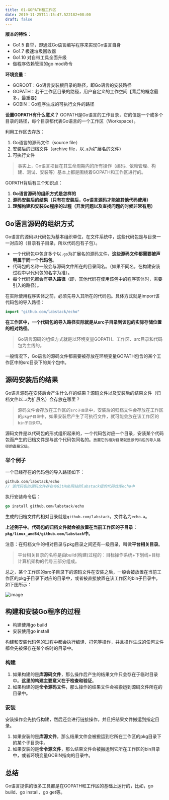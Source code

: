 ```yaml
---
title: 01-GOPATH和工作区
date: 2019-11-25T11:15:47.522182+08:00
draft: false
---
```


**版本的特性**：

- Go1.5 自举，即通过Go语言编写程序来实现Go语言自身
- Go1.7 极速垃圾回收器
- Go1.10 对自带工具全面升级
- 做程序依赖管理的go mod命令

**环境变量**：

- GOROOT：Go语言安装根目录的路径，即Go语言的安装路径
- GOPATH：若干工作区目录的路径，用户自定义的工作空间【背后的概念最多，最重要】
- GOBIN：Go程序生成的可执行文件的路径

**设置GOPATH有什么意义？**
GOPATH是Go语言的工作目录，它的值是一个或多个目录的路径，每个目录都代表Go语言的一个工作区（Workspace）。

利用工作区去存放：

1. Go语言的源码文件（source file）
2. 安装后的归档文件（archive file，以`.a`为扩展名的文件）
3. 可执行文件

> 事实上，Go语言项目在其生命周期内的所有操作（编码、依赖管理、构建、测试、安装等）基本上都是围绕着GOPATH和工作区进行的。

GOPATH背后有三个知识点：

1. **Go语言源码的组织方式是怎样的**
2. **源码安装后的结果（只有在安装后，Go语言源码才能被其他代码使用）**
3. **理解构建和安装Go程序的过程（开发问题以及查找问题的时候非常有用）**

## Go语言源码的组织方式

Go语言的源码以代码包为基本组织单位，在文件系统中，这些代码包是与目录一一对应的（目录有子目录，所以代码包有子包）。

- 一个代码包中包含多个以`.go`为扩展名的源码文件，**这些源码文件都需要被声明属于同一个代码包**。
- 代码包的名称一般会与源码文件所在的目录同名。（如果不同名，在构建安装过程中以代码包的名字为准）。
- 每个代码包都会有**导入路径**（即，其他代码在使用该包中的程序实体时，需要引入的路径）。

在实际使用程序实体之前，必须先导入其所在的代码包。具体方式就是import该代码包的导入路径：

```go
import "github.com/labstack/echo"
```

**在工作区中，一个代码包的导入路径实际就是从src子目录到该包的实际存储位置的相对路径**。

> Go语言源码的组织方式就是以环境变量GOPATH、工作区、src目录和代码包为主线的。

一般情况下，Go语言的源码文件都需要被存放在环境变量GOPATH包含的某个工作区中的src目录下的某个包中。

## 源码安装后的结果

Go语言源码在安装后会产生什么样的结果？源码文件以及安装后的结果文件（归档文件以`.a`为扩展名）会存放在哪里？

> 源码文件会存放在工作区的`src子目录`中，安装后的归档文件会存放在工作区的`pkg子目录`中，如果安装后产生了可执行文件，就可能会放在该工作区的`bin子目录`中。

源码文件是以代码包的形式组织起来的，一个代码包对应一个目录，安装某个代码包而产生的归档文件是与这个代码包同名的。`放置它的相对目录就是该代码包的导入路径的直接父级`。

### 举个例子

一个已经存在的代码包的导入路径如下：

```go
github.com/labstack/echo
// 该代码包的源码文件存在与GitHub网站的labstack组的代码仓库echo中
```

执行安装命令后：

```go
go install github.com/labstack/echo
```

生成的归档文件的相对目录就是`github.com/labstack`，文件名为`echo.a`。

**上述例子中。代码包的归档文件就会被放置在当前工作区的子目录：`pkg/linux_amd64/github.com/labstack`中**。

注意：在归档文件的相对目录与pkg目录之间还有一级目录，叫做**平台相关目录**。

>平台相关目录的名称是由build(构建)过程的：目标操作系统+下划线+目标计算机架构的代号三部分组成。

总之，某个工作区的src子目录下的源码文件在安装之后，一般会被放置在当前工作区的pkg子目录下对应的目录中，或者被直接放置在该工作区的bin子目录中。如下图所示：

![image](https://static001.geekbang.org/resource/image/2f/3c/2fdfb5620e072d864907870e61ae5f3c.png)

## 构建和安装Go程序的过程

- 构建使用go build
- 安装使用go install

构建和安装代码包的过程中都会执行编译、打包等操作，并且操作生成的任何文件都会先被保存在某个临时的目录中。

### 构建

1. 如果构建的是**库源码文件**，那么操作后产生的结果文件只会存在于临时目录中。**这里的构建主要意义在于检查和验证**。
2. 如果构建的是**命令源码文件**，那么操作的结果文件会被搬运到源码文件所在的目录中。

### 安装

安装操作会先执行构建，然后还会进行链接操作，并且把结果文件搬运到指定目录。

1. 如果安装的是**库源文件**，那么结果文件会被搬运到它所在工作区的pkg目录下的某个子目录中。
2. 如果安装的是**命令源文件**，那么结果文件会被搬运到它所在工作区的bin目录中，或者环境变量GOBIN指向的目录中。

## 总结

Go语言提供的很多工具都是在GOPATH和工作区的基础上运行的，比如，go build、go install、go get等。
